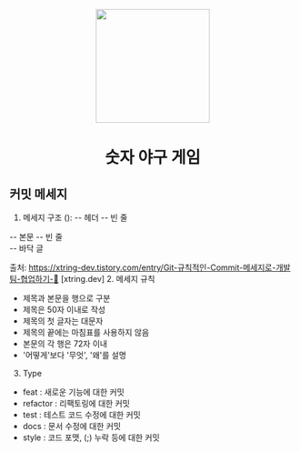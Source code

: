 <p align="middle" >
  <img width="200px;" src="https://github.com/woowacourse/javascript-baseball-precourse/blob/main/images/baseball_icon.png?raw=true"/>
</p>
<h1 align="middle">숫자 야구 게임</h1>


## 커밋 메세지
1. 메세지 구조
<type>(<scope>): <subject> -- 헤더 
<BLANK LINE> -- 빈 줄 
<body> -- 본문 
<BLANK LINE> -- 빈 줄 
<footer> -- 바닥 글

출처: https://xtring-dev.tistory.com/entry/Git-규칙적인-Commit-메세지로-개발팀-협업하기-👾 [xtring.dev]
2. 메세지 규칙
  * 제목과 본문을 행으로 구분
  * 제목은 50자 이내로 작성
  * 제목의 첫 글자는 대문자
  * 제목의 끝에는 마침표를 사용하지 않음
  * 본문의 각 행은 72자 이내
  * '어떻게'보다 '무엇', '왜'를 설명

3. Type
  * feat : 새로운 기능에 대한 커밋
  * refactor : 리팩토링에 대한 커밋
  * test : 테스트 코드 수정에 대한 커밋
  * docs : 문서 수정에 대한 커밋
  * style : 코드 포맷, (;) 누락 등에 대한 커밋

